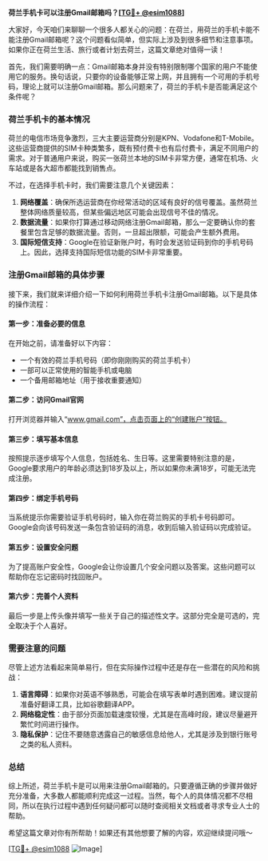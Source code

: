 **荷兰手机卡可以注册Gmail邮箱吗？[[TG💪+ @esim1088](https://t.me/s/esim1088)]**

大家好，今天咱们来聊聊一个很多人都关心的问题：在荷兰，用荷兰的手机卡能不能注册Gmail邮箱呢？这个问题看似简单，但实际上涉及到很多细节和注意事项。如果你正在荷兰生活、旅行或者计划去荷兰，这篇文章绝对值得一读！

首先，我们需要明确一点：Gmail邮箱本身并没有特别限制哪个国家的用户不能使用它的服务。换句话说，只要你的设备能够正常上网，并且拥有一个可用的手机号码，理论上就可以注册Gmail邮箱。那么问题来了，荷兰的手机卡是否能满足这个条件呢？

### 荷兰手机卡的基本情况

荷兰的电信市场竞争激烈，三大主要运营商分别是KPN、Vodafone和T-Mobile。这些运营商提供的SIM卡种类繁多，既有预付费卡也有后付费卡，满足不同用户的需求。对于普通用户来说，购买一张荷兰本地的SIM卡非常方便，通常在机场、火车站或是各大超市都能找到销售点。

不过，在选择手机卡时，我们需要注意几个关键因素：

1. **网络覆盖**：确保所选运营商在你经常活动的区域有良好的信号覆盖。虽然荷兰整体网络质量较高，但某些偏远地区可能会出现信号不佳的情况。
2. **数据流量**：如果你打算通过移动网络注册Gmail邮箱，那么一定要确认你的套餐里包含足够的数据流量。否则，一旦超出限额，可能会产生额外费用。
3. **国际短信支持**：Google在验证新账户时，有时会发送验证码到你的手机号码上。因此，选择支持国际短信功能的SIM卡非常重要。

### 注册Gmail邮箱的具体步骤

接下来，我们就来详细介绍一下如何利用荷兰手机卡注册Gmail邮箱。以下是具体的操作流程：

#### 第一步：准备必要的信息
在开始之前，请准备好以下内容：
- 一个有效的荷兰手机号码（即你刚刚购买的荷兰手机卡）
- 一部可以正常使用的智能手机或电脑
- 一个备用邮箱地址（用于接收重要通知）

#### 第二步：访问Gmail官网
打开浏览器并输入“www.gmail.com”，点击页面上的“创建账户”按钮。

#### 第三步：填写基本信息
按照提示逐步填写个人信息，包括姓名、生日等。这里需要特别注意的是，Google要求用户的年龄必须达到18岁及以上，所以如果你未满18岁，可能无法完成注册。

#### 第四步：绑定手机号码
当系统提示你需要验证手机号码时，输入你在荷兰购买的手机卡号码即可。Google会向该号码发送一条包含验证码的消息，收到后输入验证码以完成验证。

#### 第五步：设置安全问题
为了提高账户安全性，Google会让你设置几个安全问题以及答案。这些问题可以帮助你在忘记密码时找回账户。

#### 第六步：完善个人资料
最后一步是上传头像并填写一些关于自己的描述性文字。这部分完全是可选的，完全取决于个人喜好。

### 需要注意的问题

尽管上述方法看起来简单易行，但在实际操作过程中还是存在一些潜在的风险和挑战：

1. **语言障碍**：如果你对英语不够熟悉，可能会在填写表单时遇到困难。建议提前准备好翻译工具，比如谷歌翻译APP。
2. **网络稳定性**：由于部分页面加载速度较慢，尤其是在高峰时段，建议尽量避开繁忙时间进行操作。
3. **隐私保护**：记住不要随意透露自己的敏感信息给他人，尤其是涉及到银行账号之类的私人资料。

### 总结

综上所述，荷兰手机卡是可以用来注册Gmail邮箱的。只要遵循正确的步骤并做好充分准备，大多数人都能顺利完成这一过程。当然，每个人的具体情况都不尽相同，所以在执行过程中遇到任何疑问都可以随时查阅相关文档或者寻求专业人士的帮助。

希望这篇文章对你有所帮助！如果还有其他想要了解的内容，欢迎继续提问哦～ 

[[TG💪+ @esim1088](https://t.me/s/esim1088) ![Image](https://i.postimg.cc/4NQfJmqS/Snipaste-2025-05-13-00-14-12.png)]